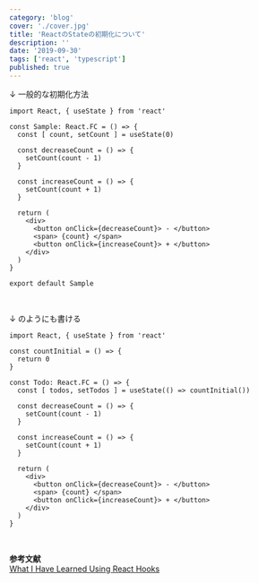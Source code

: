 ```yaml
---
category: 'blog'
cover: './cover.jpg'
title: 'ReactのStateの初期化について'
description: ''
date: '2019-09-30'
tags: ['react', 'typescript']
published: true
---
```


↓ 一般的な初期化方法

```tsx:title=Sample.tsx
import React, { useState } from 'react'

const Sample: React.FC = () => {
  const [ count, setCount ] = useState(0)

  const decreaseCount = () => {
    setCount(count - 1)
  }

  const increaseCount = () => {
    setCount(count + 1)
  }

  return (
    <div>
      <button onClick={decreaseCount}> - </button>
      <span> {count} </span>
      <button onClick={increaseCount}> + </button>
    </div>
  )
}

export default Sample
```

<br />

↓ のようにも書ける

```tsx:title=Sample.tsx
import React, { useState } from 'react'

const countInitial = () => {
  return 0
}

const Todo: React.FC = () => {
  const [ todos, setTodos ] = useState(() => countInitial())

  const decreaseCount = () => {
    setCount(count - 1)
  }

  const increaseCount = () => {
    setCount(count + 1)
  }

  return (
    <div>
      <button onClick={decreaseCount}> - </button>
      <span> {count} </span>
      <button onClick={increaseCount}> + </button>
    </div>
  )
}
```

<br />

**参考文献** <br />
[What I Have Learned Using React Hooks](https://medium.com/swlh/what-i-have-learned-using-react-hooks-b5d99593b33a)
